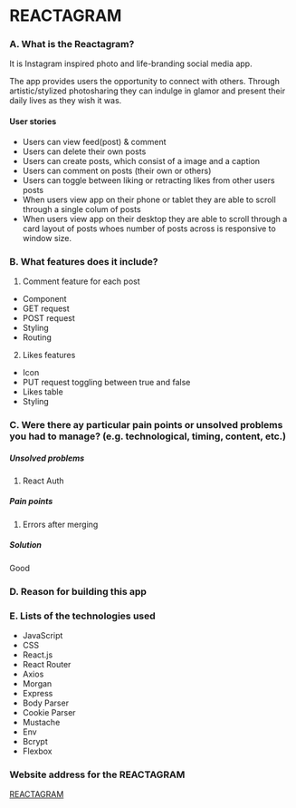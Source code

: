 # REACTAGRAM

### A. What is the Reactagram? 

It is Instagram inspired photo and life-branding social media app. 

The app provides users the opportunity to connect with others.
Through artistic/stylized photosharing they can indulge in glamor and present their daily lives as they wish it was. 

#### User stories 

- Users can view feed(post) & comment 
- Users can delete their own posts 
- Users can create posts, which consist of a image and a caption 
- Users can comment on posts (their own or others)
- Users can toggle between liking or retracting likes from other users posts 
- When users view app on their phone or tablet they are able to scroll through a single colum of posts 
- When users view app on their desktop they are able to scroll through a card layout of posts whoes number of posts across is responsive to window size. 


### B. What features does it include? 

1. Comment feature for each post 
- Component 
- GET request 
- POST request 
- Styling 
- Routing 

2. Likes features 
- Icon 
- PUT request toggling between true and false 
- Likes table 
- Styling 


### C. Were there ay particular pain points or unsolved problems you had to manage? (e.g. technological, timing, content, etc.)

##### Unsolved problems

1. React Auth 


##### Pain points 

1. Errors after merging


##### Solution 

Good 


### D. Reason for building this app 




### E. Lists of the technologies used 

- JavaScript 
- CSS
- React.js
- React Router 
- Axios 
- Morgan 
- Express 
- Body Parser 
- Cookie Parser 
- Mustache 
- Env 
- Bcrypt 
- Flexbox 


### Website address for the REACTAGRAM 
[REACTAGRAM](http://)